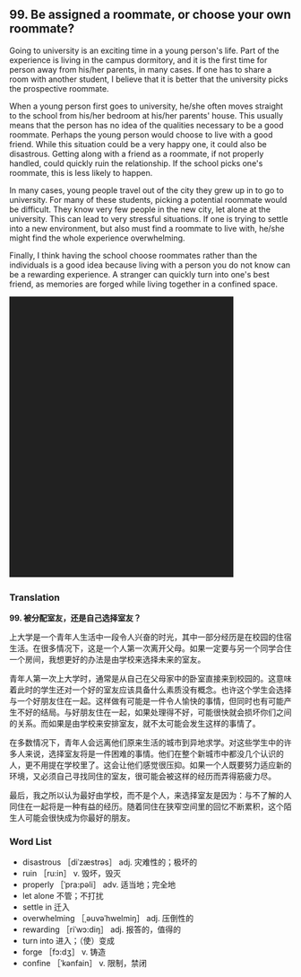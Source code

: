 ## 99. Be assigned a roommate, or choose your own roommate?

Going to university is an exciting time in a young person's life. Part of the experience is living in the campus dormitory, and it is the first time for person away from his/her parents, in many cases. If one has to share a room with another student, I believe that it is better that the university picks the prospective roommate.

When a young person first goes to university, he/she often moves straight to the school from his/her bedroom at his/her parents' house. This usually means that the person has no idea of the qualities necessary to be a good roommate. Perhaps the young person would choose to live with a good friend. While this situation could be a very happy one, it could also be disastrous. Getting along with a friend as a roommate, if not properly handled, could quickly ruin the relationship. If the school picks one's roommate, this is less likely to happen.

In many cases, young people travel out of the city they grew up in to go to university. For many of these students, picking a potential roommate would be difficult. They know very few people in the new city, let alone at the university. This can lead to very stressful situations. If one is trying to settle into a new environment, but also must find a roommate to live with, he/she might find the whole experience overwhelming.

Finally, I think having the school choose roommates rather than the individuals is a good idea because living with a person you do not know can be a rewarding experience. A stranger can quickly turn into one's best friend, as memories are forged while living together in a confined space.

![](images/padding_400x500.png)

### Translation

**99. 被分配室友，还是自己选择室友？**

上大学是一个青年人生活中一段令人兴奋的时光，其中一部分经历是在校园的住宿生活。在很多情况下，这是一个人第一次离开父母。如果一定要与另一个同学合住一个房间，我想更好的办法是由学校来选择未来的室友。

青年人第一次上大学时，通常是从自己在父母家中的卧室直接来到校园的。这意味着此时的学生还对一个好的室友应该具备什么素质没有概念。也许这个学生会选择与一个好朋友住在一起。这样做有可能是一件令人愉快的事情，但同时也有可能产生不好的结局。与好朋友住在一起，如果处理得不好，可能很快就会损坏你们之间的关系。而如果是由学校来安排室友，就不太可能会发生这样的事情了。

在多数情况下，青年人会远离他们原来生活的城市到异地求学。对这些学生中的许多人来说，选择室友将是一件困难的事情。他们在整个新城市中都没几个认识的人，更不用提在学校里了。这会让他们感觉很压抑。如果一个人既要努力适应新的环境，又必须自己寻找同住的室友，很可能会被这样的经历而弄得筋疲力尽。

最后，我之所以认为最好由学校，而不是个人，来选择室友是因为：与不了解的人同住在一起将是一种有益的经历。随着同住在狭窄空间里的回忆不断累积，这个陌生人可能会很快成为你最好的朋友。

### Word List

+ disastrous ［diˈzæstrəs］ adj. 灾难性的；极坏的
+ ruin ［ru:in］ v. 毁坏，毁灭
+ properly ［ˈpra:pəli］ adv. 适当地；完全地
+ let alone 不管；不打扰
+ settle in 迁入
+ overwhelming ［ˌəuvəˈhwelmiŋ］ adj. 压倒性的
+ rewarding ［riˈwɔ:diŋ］ adj. 报答的，值得的
+ turn into 进入；（使）变成
+ forge ［fɔ:dʒ］ v. 铸造
+ confine ［ˈkənfain］ v. 限制，禁闭  


